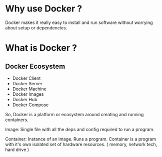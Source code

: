 # Why use Docker ?

Docker makes it really easy to install and run software without worrying about setup or dependencies.

# What is Docker ?

## Docker Ecosystem

- Docker Client
- Docker Server
- Docker Machine
- Docker Images
- Docker Hub
- Docker Compose

So, Docker is a platform or ecosystem around creating and running containers.

Image: Single file with all the deps and config required to run a program.

Container: Instance of an image. Runs a program. Container is a program with it's own isolated set of hardware resources. ( memory, network tech, hard drive )
